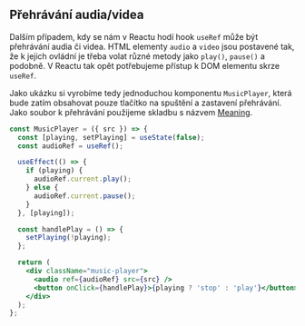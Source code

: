 ## Přehrávání audia/videa

Dalším případem, kdy se nám v Reactu hodí hook `useRef` může být přehrávání audia či videa. HTML elementy `audio` a `video` jsou postavené tak, že k jejich ovládní je třeba volat různé metody jako `play()`, `pause()` a podobně. V Reactu tak opět potřebujeme přístup k DOM elementu skrze `useRef`. 

Jako ukázku si vyrobíme tedy jednoduchou komponentu `MusicPlayer`, která bude zatím obsahovat pouze tlačítko na spuštění a zastavení přehrávání. Jako soubor k přehrávání použijeme skladbu s názvem [Meaning](assets/vlad-gluschenko-meaning.mp3).

```jsx
const MusicPlayer = ({ src }) => {
  const [playing, setPlaying] = useState(false);
  const audioRef = useRef();

  useEffect(() => {
    if (playing) {
      audioRef.current.play();
    } else {
      audioRef.current.pause();
    }
  }, [playing]);

  const handlePlay = () => {
    setPlaying(!playing);
  };

  return (
    <div className="music-player">
      <audio ref={audioRef} src={src} />
      <button onClick={handlePlay}>{playing ? 'stop' : 'play'}</button>
    </div>
  );
};
```